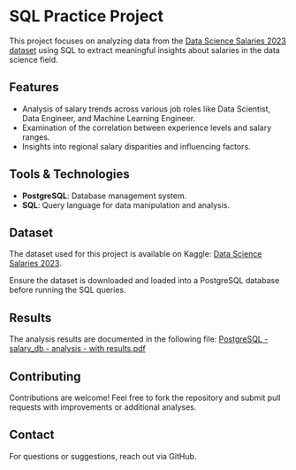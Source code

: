 # SQL Practice Project

This project focuses on analyzing data from the [Data Science Salaries 2023 dataset](https://www.kaggle.com/datasets/arnabchaki/data-science-salaries-2023) using SQL to extract meaningful insights about salaries in the data science field.

## Features

- Analysis of salary trends across various job roles like Data Scientist, Data Engineer, and Machine Learning Engineer.
- Examination of the correlation between experience levels and salary ranges.
- Insights into regional salary disparities and influencing factors.

## Tools & Technologies

- **PostgreSQL**: Database management system.
- **SQL**: Query language for data manipulation and analysis.

## Dataset

The dataset used for this project is available on Kaggle:
[Data Science Salaries 2023](https://www.kaggle.com/datasets/arnabchaki/data-science-salaries-2023).

Ensure the dataset is downloaded and loaded into a PostgreSQL database before running the SQL queries.

## Results

The analysis results are documented in the following file:
[PostgreSQL - salary_db - analysis - with results.pdf](https://github.com/helenzhupnyk/SQL-portfolio-projects/blob/main/PostgreSQL%20-%20salary_db%20-%20analysis%20-%20with%20results.pdf)


## Contributing

Contributions are welcome! Feel free to fork the repository and submit pull requests with improvements or additional analyses.

## Contact

For questions or suggestions, reach out via GitHub.

